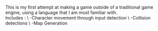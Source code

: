 This is my first attempt at making a game outside of a traditional game engine, using a language that I am most familiar with.\
Includes : \ 
  -Character movement through input detection \ 
  -Collision detections \ 
  -Map Generation
